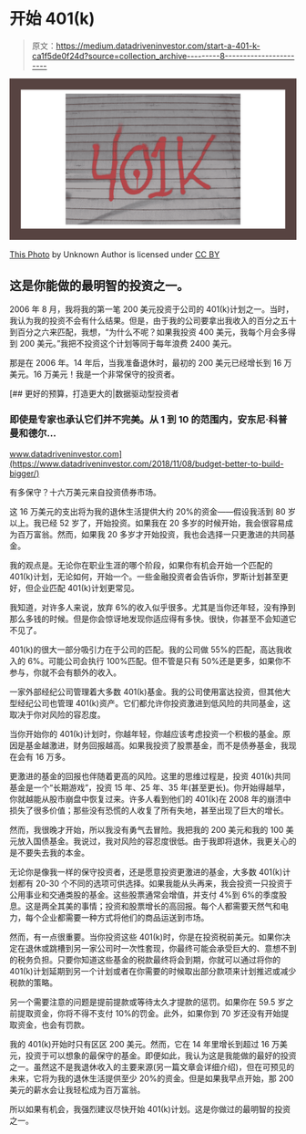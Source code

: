 # 开始 401(k)

> 原文：<https://medium.datadriveninvestor.com/start-a-401-k-ca1f5de0f24d?source=collection_archive---------8----------------------->

![](img/da785056e00a73ac52377f8607175b97.png)

[This Photo](https://www.flickr.com/photos/urban_data/94395776/) by Unknown Author is licensed under [CC BY](https://creativecommons.org/licenses/by/3.0/)

## 这是你能做的最明智的投资之一。

2006 年 8 月，我将我的第一笔 200 美元投资于公司的 401(k)计划之一。当时，我认为我的投资不会有什么结果。但是，由于我的公司要拿出我收入的百分之五十到百分之六来匹配，我想，“为什么不呢？如果我投资 400 美元，我每个月会多得到 200 美元。”我把不投资这个计划等同于每年浪费 2400 美元。

那是在 2006 年。14 年后，当我准备退休时，最初的 200 美元已经增长到 16 万美元。16 万美元！我是一个非常保守的投资者。

[](https://www.datadriveninvestor.com/2018/11/08/budget-better-to-build-bigger/) [## 更好的预算，打造更大的|数据驱动型投资者

### 即使是专家也承认它们并不完美。从 1 到 10 的范围内，安东尼·科普曼和德尔…

www.datadriveninvestor.com](https://www.datadriveninvestor.com/2018/11/08/budget-better-to-build-bigger/) 

有多保守？十六万美元来自投资债券市场。

这 16 万美元的支出将为我的退休生活提供大约 20%的资金——假设我活到 80 岁以上。我已经 52 岁了，开始投资。如果我在 20 多岁的时候开始，我会很容易成为百万富翁。然而，如果我 20 多岁才开始投资，我也会选择一只更激进的共同基金。

我的观点是。无论你在职业生涯的哪个阶段，如果你有机会开始一个匹配的 401(k)计划，无论如何，开始一个。一些金融投资者会告诉你，罗斯计划甚至更好，但企业匹配 401(k)计划更常见。

我知道，对许多人来说，放弃 6%的收入似乎很多。尤其是当你还年轻，没有挣到那么多钱的时候。但是你会惊讶地发现你适应得有多快。很快，你甚至不会知道它不见了。

401(k)的很大一部分吸引力在于公司的匹配。我的公司做 55%的匹配，高达我收入的 6%。可能公司会执行 100%匹配。但不管是只有 50%还是更多，如果你不参与，你就不会有额外的收入。

一家外部经纪公司管理着大多数 401(k)基金。我的公司使用富达投资，但其他大型经纪公司也管理 401(k)资产。它们都允许你投资激进到低风险的共同基金，这取决于你对风险的容忍度。

当你开始你的 401(k)计划时，你越年轻，你越应该考虑投资一个积极的基金。原因是基金越激进，财务回报越高。如果我投资了股票基金，而不是债券基金，我现在会有 16 万多。

更激进的基金的回报也伴随着更高的风险。这里的思维过程是，投资 401(k)共同基金是一个“长期游戏”，投资 15 年、25 年、35 年(甚至更长)。你开始得越早，你就越能从股市崩盘中恢复过来。许多人看到他们的 401(k)在 2008 年的崩溃中损失了很多价值；那些没有恐慌的人收复了所有失地，甚至出现了巨大的增长。

然而，我很晚才开始，所以我没有勇气去冒险。我把我的 200 美元和我的 100 美元放入国债基金。我说过，我对风险的容忍度很低。由于我即将退休，我更关心的是不要失去我的本金。

无论你是像我一样的保守投资者，还是愿意投资更激进的基金，大多数 401(k)计划都有 20-30 个不同的选项可供选择。如果我能从头再来，我会投资一只投资于公用事业和交通类股的基金。这些股票通常会增值，并支付 4%到 6%的季度股息。这是两全其美的事情；投资和股票增长的高回报。每个人都需要天然气和电力，每个企业都需要一种方式将他们的商品运送到市场。

然而，有一点很重要。当你投资这些 401(k)时，你是在投资税前美元。如果你决定在退休或跳槽到另一家公司时一次性套现，你最终可能会承受巨大的、意想不到的税务负担。只要你知道这些基金的税款最终将会到期，你就可以通过将你的 401(k)计划延期到另一个计划或者在你需要的时候取出部分款项来计划推迟或减少税款的策略。

另一个需要注意的问题是提前提款或等待太久才提款的惩罚。如果你在 59.5 岁之前提取资金，你将不得不支付 10%的罚金。此外，如果你到 70 岁还没有开始提取资金，也会有罚款。

我的 401(k)开始时只有区区 200 美元。然而，它在 14 年里增长到超过 16 万美元，投资于可以想象的最保守的基金。即便如此，我认为这是我能做的最好的投资之一。虽然这不是我退休收入的主要来源(另一篇文章会详细介绍)，但在可预见的未来，它将为我的退休生活提供至少 20%的资金。但是如果我早点开始，那 200 美元的薪水会让我轻松成为百万富翁。

所以如果有机会，我强烈建议尽快开始 401(k)计划。这是你做过的最明智的投资之一。